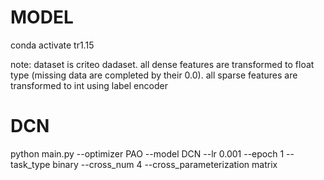# MODEL

conda activate tr1.15

note:
dataset is criteo dadaset. all dense features are transformed to float type (missing data are completed by their 0.0).
all sparse features are transformed to int using label encoder

# DCN

python main.py --optimizer PAO --model DCN --lr 0.001 --epoch 1 --task_type binary --cross_num 4
--cross_parameterization matrix


